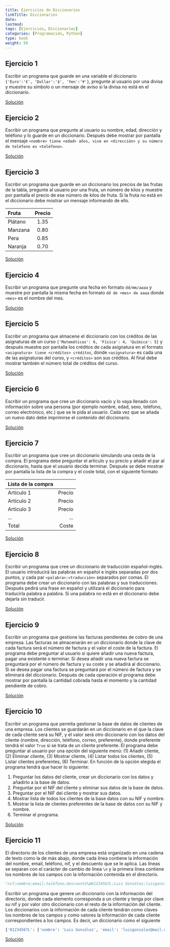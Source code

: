 ```yaml
---
title: Ejercicios de Diccionarios
linkTitle: Diccionarios
date: 
lastmod:
tags: [Ejercicios, Diccionarios]
categories: [Programación, Python]
type: book
weight: 50
---
```


## Ejercicio 1

Escribir un programa que guarde en una variable el diccionario `{'Euro':'€', 'Dollar':'$', 'Yen':'¥'}`, pregunte al usuario por una divisa y muestre su símbolo o un mensaje de aviso si la divisa no está en el diccionario.

<a href="https://colab.research.google.com/github/asalber/aprendeconalf/blob/master/content/es/docencia/python/ejercicios/soluciones/diccionarios/ejercicio1.ipynb" class="btn btn-info">Solución</a>

## Ejercicio 2

Escribir un programa que pregunte al usuario su nombre, edad, dirección y teléfono y lo guarde en un diccionario. Después debe mostrar por pantalla el mensaje `<nombre> tiene <edad> años, vive en <dirección> y su número de teléfono es <teléfono>`.

<a href="https://colab.research.google.com/github/asalber/aprendeconalf/blob/master/content/es/docencia/python/ejercicios/soluciones/diccionarios/ejercicio2.ipynb" class="btn btn-info">Solución</a>

## Ejercicio 3

Escribir un programa que guarde en un diccionario los precios de las frutas de la tabla, pregunte al usuario por una fruta, un número de kilos y muestre por pantalla el precio de ese número de kilos de fruta. Si la fruta no está en el diccionario debe mostrar un mensaje informando de ello.

| Fruta | Precio|
|:-|:-:|
|Plátano | 1.35 |
|Manzana | 0.80|
|Pera| 0.85|
|Naranja | 0.70|

<a href="https://colab.research.google.com/github/asalber/aprendeconalf/blob/master/content/es/docencia/python/ejercicios/soluciones/diccionarios/ejercicio3.ipynb" class="btn btn-info">Solución</a>

## Ejercicio 4

Escribir un programa que pregunte una fecha en formato `dd/mm/aaaa` y muestre por pantalla la misma fecha en formato `dd de <mes> de aaaa` donde `<mes>` es el nombre del mes.

<a href="https://colab.research.google.com/github/asalber/aprendeconalf/blob/master/content/es/docencia/python/ejercicios/soluciones/diccionarios/ejercicio4.ipynb" class="btn btn-info">Solución</a>

## Ejercicio 5

Escribir un programa que almacene el diccionario con los créditos de las asignaturas de un curso `{'Matemáticas': 6, 'Física': 4, 'Química': 5}` y después muestre por pantalla los créditos de cada asignatura en el formato `<asignatura> tiene <créditos> créditos`, donde `<asignatura>` es cada una de las asignaturas del curso, y `<créditos>` son sus créditos. Al final debe mostrar también el número total de créditos del curso.

<a href="https://colab.research.google.com/github/asalber/aprendeconalf/blob/master/content/es/docencia/python/ejercicios/soluciones/diccionarios/ejercicio5.ipynb" class="btn btn-info">Solución</a>

## Ejercicio 6

Escribir un programa que cree un diccionario vacío y lo vaya llenado con información sobre una persona (por ejemplo nombre, edad, sexo, teléfono, correo electrónico, etc.) que se le pida al usuario. Cada vez que se añada un nuevo dato debe imprimirse el contenido del diccionario.

<a href="https://colab.research.google.com/github/asalber/aprendeconalf/blob/master/content/es/docencia/python/ejercicios/soluciones/diccionarios/ejercicio6.ipynb" class="btn btn-info">Solución</a>

## Ejercicio 7

Escribir un programa que cree un diccionario simulando una cesta de la compra. El programa debe preguntar el artículo y su precio y añadir el par al diccionario, hasta que el usuario decida terminar. Después se debe mostrar por pantalla la lista de la compra y el coste total, con el siguiente formato

|Lista de la compra| |
|:-|-:|
|Artículo 1 | Precio|
|Artículo 2 | Precio|
|Artículo 3 | Precio|
|...| ...|
|Total| Coste|

<a href="https://colab.research.google.com/github/asalber/aprendeconalf/blob/master/content/es/docencia/python/ejercicios/soluciones/diccionarios/ejercicio7.ipynb" class="btn btn-info">Solución</a>

## Ejercicio 8

Escribir un programa que cree un diccionario de traducción español-inglés. El usuario introducirá las palabras en español e inglés separadas por dos puntos, y cada par `<palabra>:<traducción>` separados por comas. El programa debe crear un diccionario con las palabras y sus traducciones. Después pedirá una frase en español y utilizará el diccionario para traducirla palabra a palabra. Si una palabra no está en el diccionario debe dejarla sin traducir.

<a href="https://colab.research.google.com/github/asalber/aprendeconalf/blob/master/content/es/docencia/python/ejercicios/soluciones/diccionarios/ejercicio8.ipynb" class="btn btn-info">Solución</a>

## Ejercicio 9

Escribir un programa que gestione las facturas pendientes de cobro de una empresa. Las facturas se almacenarán en un diccionario donde la clave de cada factura será el número de factura y el valor el coste de la factura. El programa debe preguntar al usuario si quiere añadir una nueva factura, pagar una existente o terminar. Si desea añadir una nueva factura se preguntará por el número de factura y su coste y se añadirá al diccionario. Si se desea pagar una factura se preguntará por el número de factura y se eliminará del diccionario. Después de cada operación el programa debe mostrar por pantalla la cantidad cobrada hasta el momento y la cantidad pendiente de cobro.

<a href="https://colab.research.google.com/github/asalber/aprendeconalf/blob/master/content/es/docencia/python/ejercicios/soluciones/diccionarios/ejercicio9.ipynb" class="btn btn-info">Solución</a>

## Ejercicio 10

Escribir un programa que permita gestionar la base de datos de clientes de una empresa. Los clientes se guardarán en un diccionario en el que la clave de cada cliente será su NIF, y el valor será otro diccionario con los datos del cliente (nombre, dirección, teléfono, correo, preferente), donde preferente tendrá el valor `True` si se trata de un cliente preferente. El programa debe preguntar al usuario por una opción del siguiente menú: (1) Añadir cliente, (2) Eliminar cliente, (3) Mostrar cliente, (4) Listar todos los clientes, (5) Listar clientes preferentes, (6) Terminar. En función de la opción elegida el programa tendrá que hacer lo siguiente:

1. Preguntar los datos del cliente, crear un diccionario con los datos y añadirlo a la base de datos.
2. Preguntar por el NIF del cliente y eliminar sus datos de la base de datos.
3. Preguntar por el NIF del cliente y mostrar sus datos.
4. Mostrar lista de todos los clientes de la base datos con su NIF y nombre.
5. Mostrar la lista de clientes preferentes de la base de datos con su NIF y nombre.
6. Terminar el programa.

<a href="https://colab.research.google.com/github/asalber/aprendeconalf/blob/master/content/es/docencia/python/ejercicios/soluciones/diccionarios/ejercicio10.ipynb" class="btn btn-info">Solución</a>

## Ejercicio 11

El directorio de los clientes de una empresa está organizado en una cadena de texto como la de más abajo, donde cada línea contiene la información del nombre, email, teléfono, nif, y el descuento que se le aplica. Las líneas se separan con el carácter de cambio de línea `\n` y la primera línea contiene los nombres de los campos con la información contenida en el directorio.

```python
"nif;nombre;email;teléfono;descuento\n01234567L;Luis González;luisgonzalez@mail.com;656343576;12.5\n71476342J;Macarena Ramírez;macarena@mail.com;692839321;8\n63823376M;Juan José Martínez;juanjo@mail.com;664888233;5.2\n98376547F;Carmen Sánchez;carmen@mail.com;667677855;15.7"
```

Escribir un programa que genere un diccionario con la información del directorio, donde cada elemento corresponda a un cliente y tenga por clave su nif y por valor otro diccionario con el resto de la información del cliente. Los diccionarios con la información de cada cliente tendrán como claves los nombres de los campos y como valores la información de cada cliente correspondientes a los campos. Es decir, un diccionario como el siguiente

```Python
{'01234567L': {'nombre': 'Luis González', 'email': 'luisgonzalez@mail.com', 'teléfono': '656343576', 'descuento': 12.5}, '71476342J': {'nombre': 'Macarena Ramírez', 'email': 'macarena@mail.com', 'teléfono': '692839321', 'descuento': 8.0}, '63823376M': {'nombre': 'Juan José Martínez', 'email': 'juanjo@mail.com', 'teléfono': '664888233', 'descuento': 5.2}, '98376547F': {'nombre': 'Carmen Sánchez', 'email': 'carmen@mail.com', 'teléfono': '667677855', 'descuento': 15.7}}
```

<a href="https://colab.research.google.com/github/asalber/aprendeconalf/blob/master/content/es/docencia/python/ejercicios/soluciones/diccionarios/ejercicio11.ipynb" class="btn btn-info">Solución</a>